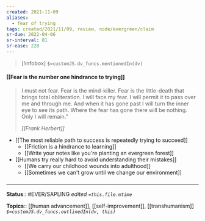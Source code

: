```yaml
---
created: 2021-11-09 
aliases:
  - fear of trying
tags: created/2021/11/09, review, node/evergreen/claim
sr-due: 2022-04-06
sr-interval: 81
sr-ease: 228
---
```

> [!infobox]
`$=customJS.dv_funcs.mentionedIn(dv)`

#### [[Fear is the number one hindrance to trying]] 

> I must not fear. Fear is the mind-killer. Fear is the little-death that brings total obliteration. I will face my fear. I will permit it to pass over me and through me. And when it has gone past I will turn the inner eye to see its path. Where the fear has gone there will be nothing. Only I will remain.”
>
> <cite>[[Frank Herbert]]</cite>

- [[The most reliable path to success is repeatedly trying to succeed]]
	- [[Friction is a hindrance to learning]]	
	- [[Write your notes like you're planting an evergreen forest]]
- [[Humans try really hard to avoid understanding their mistakes]]
	- [[We carry our childhood wounds into adulthood]]
	- [[Sometimes we can't grow until we change our environment]]

### <hr class="footnote"/>

**Status**:: #EVER/SAPLING 
*edited `=this.file.mtime`*

**Topics**:: [[human advancement]], [[self-improvement]], [[transhumanism]]
*`$=customJS.dv_funcs.outlinedIn(dv, this)`*
